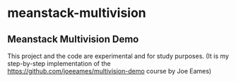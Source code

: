 meanstack-multivision
=====================

Meanstack Multivision Demo
--------------------------
This project and the code are experimental and for study purposes. 
(It is my step-by-step implementation of the https://github.com/joeeames/multivision-demo course by Joe Eames)

